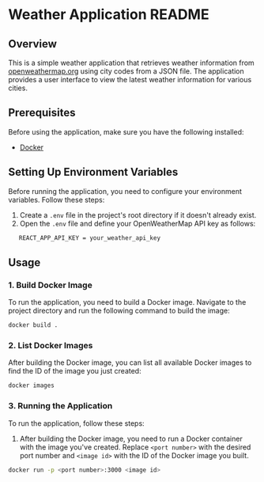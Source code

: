 # Weather Application README

## Overview

This is a simple weather application that retrieves weather information from [openweathermap.org](https://openweathermap.org/) using city codes from a JSON file. The application provides a user interface to view the latest weather information for various cities.

## Prerequisites

Before using the application, make sure you have the following installed:

- [Docker](https://www.docker.com/)

## Setting Up Environment Variables

Before running the application, you need to configure your environment variables. Follow these steps:

1. Create a `.env` file in the project's root directory if it doesn't already exist.
2. Open the `.env` file and define your OpenWeatherMap API key as follows:
```bash
   REACT_APP_API_KEY = your_weather_api_key
```

## Usage

### 1. Build Docker Image

To run the application, you need to build a Docker image. Navigate to the project directory and run the following command to build the image:

```bash
docker build .
```
### 2. List Docker Images

After building the Docker image, you can list all available Docker images to find the ID of the image you just created:

```bash
docker images
```

### 3. Running the Application

To run the application, follow these steps:

1. After building the Docker image, you need to run a Docker container with the image you've created. Replace `<port number>` with the desired port number and `<image id>` with the ID of the Docker image you built.

```bash
docker run -p <port number>:3000 <image id>
```

